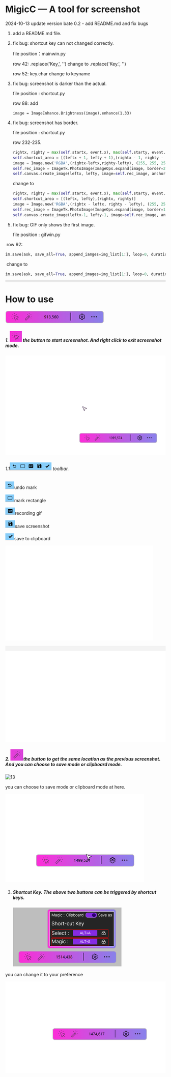 # MigicC  — A tool for screenshot

2024-10-13 update version bate 0.2 - add README.md and fix bugs

1. add a README.md file.

2. fix bug: shortcut key can not changed correctly. 

   file position：mainwin.py 

   row 42: .replace('Key,', '') change to .replace('Key.', '')

   row 52: key.char change to keyname

3. fix bug:  screenshot is darker than the actual.

   file position : shortcut.py

   row 88: add

   ```
   image = ImageEnhance.Brightness(image).enhance(1.33)
   ```

4. fix bug: screenshot has border.

   file position : shortcut.py

   row 232-235.

   ```python
   rightx, righty = max(self.startx, event.x), max(self.starty, event.y)
   self.shortcut_area = [(leftx + 1, lefty + 1),(rightx - 1, righty - 1)]
   image = Image.new('RGBA',(rightx-leftx,righty-lefty), (255, 255, 255, 0))
   self.rec_image = ImageTk.PhotoImage(ImageOps.expand(image, border=2, fill='#0378C1'))
   self.canvas.create_image(leftx, lefty, image=self.rec_image, anchor=tk.NW, tags='shortcut_area')
   
   ```

   change to

   ```python
   rightx, righty = max(self.startx, event.x), max(self.starty, event.y)
   self.shortcut_area = [(leftx, lefty),(rightx, righty)]
   image = Image.new('RGBA',(rightx - leftx, righty - lefty), (255, 255, 255, 0))
   self.rec_image = ImageTk.PhotoImage(ImageOps.expand(image, border=1, fill='#0378C1'))
   self.canvas.create_image(leftx-1, lefty-1, image=self.rec_image, anchor=tk.NW, tags='shortcut_area')
   ```

5. fix bug:  GIF only shows the first image.

   file position : gifwin.py

​	row 92:

```python
im.save(ask, save_all=True, append_iamges=img_list[1:], loop=0, duration=dur)
```

​	change to

```python
im.save(ask, save_all=True, append_images=img_list[1:], loop=0, duration=dur)
```

------





# How to use

![image-20241013082815869](pics/image-20241013082815869.png)

##### 1. ![image-20241013083300756](pics\image-20241013083300756.png)  the button to start screenshot. And right click to exit screenshot mode.



![aaa](pics\01.gif)

###### 1.1![image-20241013094450320](pics\image-20241013094450320.png) toolbar.

![image-20241013094527388](pics\image-20241013094527388.png)undo mark

![image-20241013094617793](pics\image-20241013094617793.png)mark rectangle

![image-20241013094700085](pics\image-20241013094700085.png)recording gif

![image-20241013094911704](pics\image-20241013094911704.png)save screenshot

![image-20241013094936350](pics\image-20241013094936350.png)save to clipboard

![1](pics\02.gif)

![12](pics\03.gif)



##### 2. ![image-20241013095753554](pics\image-20241013095753554.png)the button to get the same location as the previous screenshot. And you can choose to save mode or clipboard mode.



![13](pics\04.gif)



you can choose to save mode or clipboard mode at here.

![14](pics\05.gif)



3. ##### Shortcut Key. The above two buttons can be triggered by shortcut keys.

   ![image-20241013101057964](pics\image-20241013101057964.png)

you can change it to your preference

![15](pics\06.gif)

